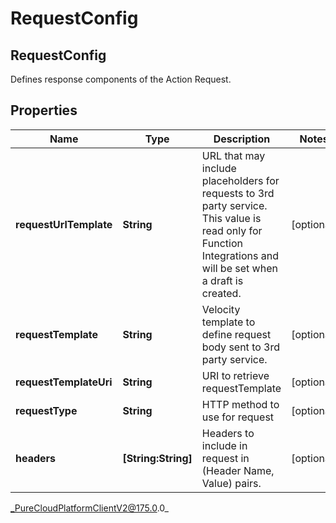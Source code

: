 # RequestConfig

## RequestConfig
Defines response components of the Action Request.

## Properties

|Name | Type | Description | Notes|
|------------ | ------------- | ------------- | -------------|
| **requestUrlTemplate** | **String** | URL that may include placeholders for requests to 3rd party service. This value is read only for Function Integrations and will be set when a draft is created. | [optional] |
| **requestTemplate** | **String** | Velocity template to define request body sent to 3rd party service. | [optional] |
| **requestTemplateUri** | **String** | URI to retrieve requestTemplate | [optional] |
| **requestType** | **String** | HTTP method to use for request | [optional] |
| **headers** | **[String:String]** | Headers to include in request in (Header Name, Value) pairs. | [optional] |



_PureCloudPlatformClientV2@175.0.0_

